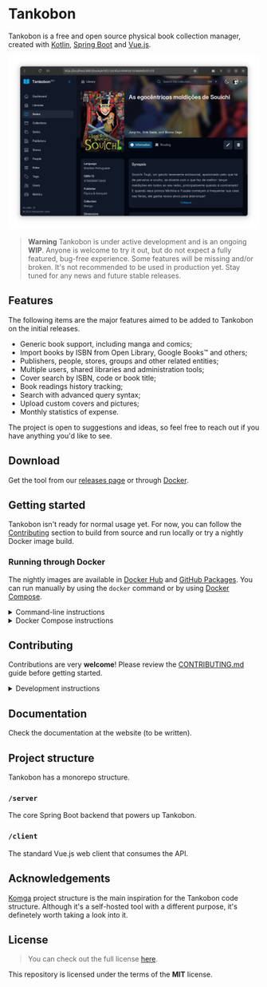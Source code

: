 # Tankobon

Tankobon is a free and open source physical book collection manager,
created with [Kotlin], [Spring Boot] and [Vue.js].

<p align="center">
  <picture style="width: 90%">
    <source media="(prefers-color-scheme: dark)" srcset="./.github/images/book-demo-img-dark.png">
    <source media="(prefers-color-scheme: light)" srcset="./.github/images/book-demo-img-light.png">
    <img alt="Screenshot of Tankobon" src="./.github/images/book-demo-img-dark.png">
  </picture>
</p>

> **Warning**
> Tankobon is under active development and is an ongoing **WIP**.
> Anyone is welcome to try it out, but do not expect a fully featured,
> bug-free experience. Some features will be missing and/or broken.
> It's not recommended to be used in production yet. Stay tuned
> for any news and future stable releases.

[Kotlin]: https://kotlinlang.org/
[Spring Boot]: https://spring.io/
[Vue.js]: https://vuejs.org/

## Features

The following items are the major features aimed to be added to
Tankobon on the initial releases.

- Generic book support, including manga and comics;
- Import books by ISBN from Open Library, Google Books™ and others;
- Publishers, people, stores, groups and other related entities;
- Multiple users, shared libraries and administration tools;
- Cover search by ISBN, code or book title;
- Book readings history tracking;
- Search with advanced query syntax;
- Upload custom covers and pictures;
- Monthly statistics of expense.

The project is open to suggestions and ideas, so feel free
to reach out if you have anything you'd like to see.

## Download

Get the tool from our [releases page] or through [Docker].

[releases page]: https://github.com/alessandrojean/tankobon
[Docker]: #running-through-docker

## Getting started

Tankobon isn't ready for normal usage yet. For now, you can follow the
[Contributing] section to build from source and run locally or try a
nightly Docker image build.

[Contributing]: #contributing

### Running through Docker

The nightly images are available in [Docker Hub] and [GitHub Packages].
You can run manually by using the `docker` command or by using [Docker Compose].

<details>
  <summary>Command-line instructions</summary>

  1. Pull the Docker image.

     ```console
     $ docker pull alessandrojean/tankobon:nightly
     ```

     If you want to use the image from [GitHub Packages], use the command below instead.

     ```console
     $ docker pull ghcr.io/alessandrojean/tankobon:nightly
     ```
  2. Start a Docker container in detached mode.

     ```
     $ docker run -d \
         -p 25565:8080 \
         -v /path/to/user_home/.tankobon:/root/.tankobon \
         alessandrojean/tankobon:nightly
     ```
  3. Open http://localhost:25565 on a browser and proceed with the claim setup
     to create the first administrator user.
</details>

<details>
  <summary>Docker Compose instructions</summary>

  1. Create a `docker-compose.yml` file.

     ```yaml
     version: '3.9'
     services:
       tankobon:
         # To use the GitHub Packages image, use the line below instead.
         # image: ghcr.io/alessandrojean/tankobon:nightly
         image: alessandrojean/tankobon:nightly
         ports:
           # Tankobon will be available at port 25565.
           - '25565:8080'
         volumes:
           # The app files will be available outside the container.
           - /path/to/user_home/.tankobon:/root/.tankobon
     ```
  2. Start a Docker container in detached mode.

     ```console
     $ docker-compose up -d
     ```
  3. Open http://localhost:25565 on a browser and proceed with the claim setup
     to create the first administrator user.
</details>

[Docker Hub]: https://hub.docker.com/r/alessandrojean/tankobon
[GitHub Packages]: https://github.com/alessandrojean/tankobon/pkgs/container/tankobon
[Docker Compose]: https://docs.docker.com/compose/

## Contributing

Contributions are very **welcome**! Please review the [CONTRIBUTING.md]
guide before getting started.

<details>
  <summary>Development instructions</summary>

  1. Install [pnpm], [Node.js] and [JDK 17].
  2. Run the server:

    ```console
    $ ./gradlew bootRun --args='--spring.profiles.active=dev,localdb'
    ```
  3. Run the client:

    ```console
    $ pnpm dev
    ```

  And that's it! Open [http://localhost:8081](http://localhost:8081) in a browser
  and follow the claim setup at the first time to create the administrator user.

  If you use IntelliJ Idea, you can use some run configurations provided with
  the project that will make easier to run the application within specific
  contexts such as `localdb`, `noclaim` and `dev`.
</details>

[pnpm]: https://pnpm.io/
[Node.js]: https://nodejs.org/
[JDK 17]: https://openjdk.org/projects/jdk/17/
[CONTRIBUTING.md]: CONTRIBUTING.md

## Documentation

Check the documentation at the website (to be written).

## Project structure

Tankobon has a monorepo structure.

### `/server`

The core Spring Boot backend that powers up Tankobon.

### `/client`

The standard Vue.js web client that consumes the API.

## Acknowledgements

[Komga] project structure is the main inspiration for the Tankobon
code structure. Although it's a self-hosted tool with a different
purpose, it's definetely worth taking a look into it.

[Komga]: https://github.com/gotson/komga/

## License

> You can check out the full license [here](LICENSE).

This repository is licensed under the terms of the **MIT** license.

